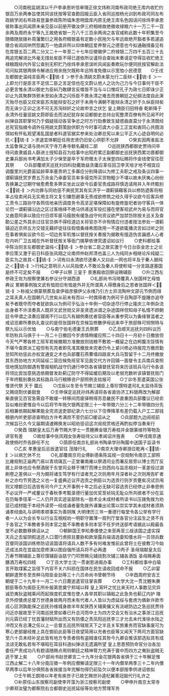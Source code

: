<!-- { "loadSidebar": true } -->
　　○河南税监胡滨以千户李承恩听信审理正徐文炜称河南布政司绝王库内收贮约银百万余两奉旨使其同该抚按等官查勘回报云臣入省同巡按杨光训到布政司同左布政姚学闵右布政易登瀛参政陈所緼朱思明盘库内原无绝王库名色因诘问徐炜李承恩彼称事出风闻原未亲见臣以前册开徽汝伊三府相继故绝徵收禄粮六十一万二千一百余两及周府永宁等九王故绝省银一万八千三百余两询之各官咸称此数十年积集至今随徵随放拨补周藩繁衍之用各府粮银虽有定数小民拖欠与年远故绝开豁者多若遽追徵合省闾阎哄然怨讟万一他虞非所以仰体朝廷爱养黎元之德意也今拟通融措备见有在库银五百二两二分又二十一年至二十七年应徵徽伊二府禄银二万四千五百三十五两追完解进比外毫无措处矣臣不得已遂依所议谨将会查始末奏请定夺得旨收贮绝王禄粮既经内外官公查别无积贮乃徐炜李承恩误听风闻妄奏欺玩尔便同抚按官解赴法司问拟其银两俱令解进应用余拖欠既称年远特准免徵以示宽恤小民德意　　○壬戌左都御史温纯言臣两＜锍-釒＞参于永清姚文蔚未蒙允行二臣辩＜锍-釒＞一上即允行是臣言不足信二臣之言足信也在文蔚认他人之功为己力与今日事何干臣不必更言惟永清以御史为臣紏乃敢肆言反噬皆不当与斗口惟叹孔子为政七日即诛少正卯止为其聚群饰邪未至如永清之闪烁臣不畏永清之难去而畏朝廷之纪纲法度自此澌灭殆尽也臣又叹宋臣苏洵能辩安石之奸于未用今满朝不能辩永清之奸于久纵臣辩矣而无诛少正卯之法不可无苏洵辩奸之论故申言之伏乞  皇上赐臣归田特奋  乾断降于永清外任量惩姚文蔚即臣去而法纪犹存矣诏都御史总持台宪整肃百僚有所见闻不时纠弹自其职掌何乃于倡疑摇动各官争忿之时方行劾奏致生疑惑曲直莫分于永清既经总宪官指摘令调外任用姚文蔚策励供职方今时事可虞大小臣工正宜和衷同心共图消弭如有怀私观望淆乱国是者科道官据实参来处治卿总宪以来公平正大心迹自明何必抗＜锍-釒＞求退宜体朝廷任用忠贤仍旧安心供职不允辞
　　○癸亥因两淮盐法太监鲁保之请与扬州天宁寺万寿寺额名藏经二部
　　○巡抚狭西都御史贾待问卒待问直隶威县人繇进士授知县召为给事中出知府累迁副都御史巡抚狭西累功晋都御史兼兵部尚书考满加太子少保至是卒于军府赠太子太保登四坛赐将作金钱使官往莅其祭
　　○兵部覆顺天巡抚刘四科劾戴致益贪庸应革任回卫李天培才地不相宜应调腹里刘光爵苖延龄草率塞责坍工多寡应分别降调以为修工夫职之戒及条议四事一谓蓟镇抚赏岁费五万余金乃承委官员率多侵克所买货物粗少不堪以故未厌夷心纷纷告换兼之愆期守候愈费愈多弊实坐此议欲今后委官责成路将慎选请用并入年终甄别＜锍-釒＞内功罪与同劝惩不爽抚赏其有实济乎一谓蓟镇藉客兵以修防迺客将相率占役卖闲兵无实用主将又复引嫌怨避事无责成欲修筑之经久得乎议欲今后客兵修工责令三路协守各照信地亲历调度务令高坚足堪保障如有旋修旋圯者协守客兵一体论罚一谓蓟镇沿边之区过客络绎不绝马供递送军役扛擡在使客视武弁为易与而将官又曲意阿承以致应付日烦军疲马瘦脱有缓急战守何资议欲严加禁饬除按关巡关及查勘公差之外其余过往官员俱不得枉道边关将官亦不许徇情应付违者按法参处一谓蓟镇迫近京师五方交错无藉奸徒往往假借夤缘希图效用一不遂欲辄播流言如过听之则在事者惧矣议欲今后一切边务军机惟以督抚按关奏报为据敢有擅造伪言謆惑人心者在内听厂卫五城在外听督抚按关等衙门擒拏依律究遣诏如议行
　　○吏科都给事中陈治则言左都御史温纯＜锍-釒＞参台省二臣之故实激于今日台臣金忠士之论李应策又激于前日科臣张凤翔之论南师仲赵邦清也盖三人为纯同乡相继论斥纯疑二臣实为之故其＜锍-釒＞词有曰永清欲尽逐秦人又曰此一网也将半及于秦人据纯之＜锍-釒＞行纯之意明示人以风指使人不敢论及秦人将使畛域一分言路遂塞国是终不可定矣不报
　　○甲子以祭  三皇于  景惠殿收回祭设赐辅臣
　　○升江西左参政王佐为按察使兼右参议分守湖西道
　　○礼部尚书冯琦覆真人张国祥乞母恤典议  累朝事例独文武有恤勋旧有恤是外并无所谓真人得徼身后之恩者张国祥＜锍-釒＞称祖父俱蒙祭葬及查伊祖彦頨伊父永绪乃引方士异流陶仲文邵元节例而得之耳夫真人在国朝凡几世矣从前未有而以一时偶得者为例可乎且陶邵不旋踵亦追夺矣予者既夺而夺者犹欲执以为例可乎弘治十年例一切杂途尽行停止隆庆三年例杂流出身者不许渎奏真人既非文武世勋又非圣贤遗派谓之杂途国祥但知母子私情不顾朝廷令甲谓之渎奏应寝阁不行以后凡有越例奏扰者容臣等从重参究以为夤缘冒滥者之戒诏览卿所奏执礼查议的是但张国祥在京候旨修醮伊母远来卒于旅邸殊可悯恻特与祭九坛以示优恤
　　○与南宁伯毛德妻王氏祭葬
　　○乙丑顺天巡抚刘四科议历年防秋兵马俱于十一月二十日撤回今岁虏情稍缓应照二十四日十一月初十日撤放但今天气严寒各修工班军若候撤期方准撤放则钱粮不敷若一概留之在边枵腹冻馁情有不堪今查原派工程但有先完者即先准其撤放未完者仍令上紧兴修必待报完方撤庶勤怠知所劝惩此亦权宜通变之术也兵部覆石燕曹墙四路宣大兵马暂留于十二月终撤放其东西协地方大同延绥二营应候免班官军见面交代方许回镇一面督令主兵南兵查照信地慎加防御遇有警报相机战守仍通行申饬各省镇督抚官将来历该班兵马行令各该将领比尝加意挑选依期督发赴蓟辽防守不得延缓后期及以老弱充数听该镇督抚衙门于年终甄别奏处其标路兵马行粮移咨户部照例支给报可　　○丁卯冬至遣英国公张惟贤代祭  天于  圜丘
　　○戊辰以冬至令节赐三辅臣上尊珍馔特遣司礼太监待茶饭又赐烧割伏姜甜食
　　○壬申保定巡抚孙炜再请将各省直协济工料银两改为解部柴直彼见百官急需自不敢缓一转移间而疲驿稍得苏息畿民不直重困兵部覆议已经俞旨似难纷更惟自今以后将节年拖欠银两定限三十一年带徵六分三十二年带徵四分先后相兼依期起解果能全完咨送吏部纪录六七分以下住俸降革有差仍载入户工二部钱粮册内听吏部咨查明白方许考满庶不至仍前□缓诏从之
　　○兵部题九边阅视前次候旨已久今又届期请速赐换发以昭劝惩诏这次阅视赏格还再酌拟停当奏来行
　　○癸酉  瑞献皇太后万寿节赐大学士一贯鲤赓金银万寿枝并金银篆绫符等物及讲官有差
　　○故给事中张凤翔女张寿姑待父以孝闻诏许旌表
　　○甲戌南京通政使杨时乔告辞任不允
　　○荫原任南京礼部尚书陶承学孙陶履中送国子监读书
　　○乙亥  孝惠皇后忌辰遣官往  茂陵行礼
　　○南京大理寺卿游应乾再＜锍-釒＞以病乞休不允
　　○礼部覆南京司业傅新德条陈监规一崇规制令南京工部照比雍规制正庙两门易以青琉璃瓦一正堂署南雍以祭酒司业而署反居旁以博士而厅反居上非体也应令祭酒居于东堂司业移于博厅而博士则西向与监丞相对一革差役过湖刷卷之差俱以一月为期将诸生笃学有行谊者充之次则用年月深者补之次则用告旷者补之亦均节劳逸之义也一复盛典近议开选贡之例臣以为选贡行则岁贡壅矣况试京闱则又增额日后选皆有司今户工大开事例十年之后必无缺可容选贡已经停止非奉恩例不必议开一严戒董议于春秋季考甄录德行量加优奖至祯钝无耻众所共摈者不分在监在历每季径革一二人仍开具实迹呈部除名一励术业未成材者所读书以压拨免拨为劝惩已成材能于本经外读旁一经成诵者量免拨外课兼出论策以崇实学其未成材者须熟诵孝经曲礼与讲明孝顺事实为善阴隲  大明律历三书一重德行每堂令各公举有学行者一人以为会长专以行业互相规劝一明职守置薄一扇列厅堂各官分注监生之贤不肖于各官之下率教者多则本官之能不率教者多则本官不任岁终送部考语据此以殿最各堂不必数数移换诏从之
　　○朝鲜国王李昖奏倭使之来至再至三觇该国之虚实探天兵之去留阴假送还人口潜行虏掠且要胁和款渐露兵端请选委知倭水将一员领兵数百督同该国训练修防诏该国请将请兵人数不多有何难发惟前此曾将士在彼教习今始还成法具在宜益加意修演以图自强所请兵将不必再遣
　　○丙子  圣母瑞献皇太后万寿节赐辅臣上尊珍馔辅臣诣慈宁门叩贺赐元辅烧割次辅三辅各酒饭  圣母赐寿面膳酒万寿松四枝
　　○丁丑大学士沈一贯谢恩进阁办事
　　○工科都给事中白瑜言开取煤窰之旨径下内官不关六科损在国体在民生请收回成命不报
　　○乙卯宴朝鲜遣贺冬至贡种马陪臣金劲等三十六员命尚书曾朝节待
　　○辛酉周府安吉王朝堤于二十九年十一月二十六日薨逝遣官往掌丧葬
　　○大学大沈一贯沈鲤朱赓题臣等忝为阁臣无所补报苐思奠宁邦域以释  皇上宵旰之忧比来天时人事数见灾异诚恐夷狄盗贼乘间而起揆度机宜惟在使人各举其职以镇戢之此急务也蓟辽内护  陵京外控倭虏总督万世德身故两月而未有代者人人皆以为虑延绥与套虏为僯新许款市戎心叵测孰能保之巡抚孙维城身故半年矣狭西关辅奥攘又有洮岷防边之急巡抚贾待问近亦报故至于河南巡抚曾如春已升总河而中土为四方交会又有治水之事浙江巡抚刘元霖已经丁忧首藩财赋所出而又有防倭之责凤阳巡抚李三才允去未代淮徐水陆之冲而又有总漕之任以上一总督五巡抚所辖居天下之半且关军旅重务而官缺事废可为寒心吏部屡经推上具在御前此臣等日夜望简用以充者也臣等又闻天下两司方面官缺至六十员未经补足此皆有地方专责者倘有盗贼谁任其咎今九卿会推该部选拟具有成法谅无敢私若有不堪昭在耳目科道纠弹谅无遗漏所望  皇上思患预防命官分治各加委任严责成功凡有题请随赐点用则朝廷之精神膂力充满于寰中而四方之夷狄盗贼无逃于掌上矣
　　○户部尚书赵世卿言二十九年分金花银两各省俱于三十年解足惟江西止解二十八年分竟压徵一年例应儧解请定限三十一年内儹旱两季三十二年内儧早两季以后年分俱照各省挨接当年完解勿得仍前坠欠以便本部按季供进诏依拟
　　○壬午韩王朗琦以年老有疾世子已故乞赐世孙逵杞翼善冠服代行礼许之
　　○补原任山东按察司副使李开藻为浙江按察司副使
　　○甲申升南京太常寺少卿郑汝璧为都察院右佥都御史巡抚延绥等处地方赞理军务
